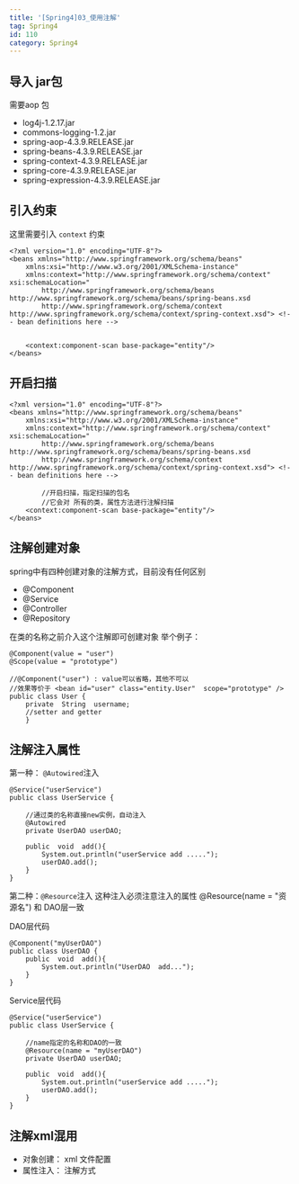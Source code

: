```yaml
---
title: '[Spring4]03_使用注解'
tag: Spring4
id: 110
category: Spring4
---
```


## 导入 jar包

需要aop 包

- log4j-1.2.17.jar
- commons-logging-1.2.jar
- spring-aop-4.3.9.RELEASE.jar
- spring-beans-4.3.9.RELEASE.jar
- spring-context-4.3.9.RELEASE.jar
- spring-core-4.3.9.RELEASE.jar
- spring-expression-4.3.9.RELEASE.jar

## 引入约束

这里需要引入 `context` 约束 

```
<?xml version="1.0" encoding="UTF-8"?>
<beans xmlns="http://www.springframework.org/schema/beans"
    xmlns:xsi="http://www.w3.org/2001/XMLSchema-instance"
    xmlns:context="http://www.springframework.org/schema/context" xsi:schemaLocation="
        http://www.springframework.org/schema/beans http://www.springframework.org/schema/beans/spring-beans.xsd
        http://www.springframework.org/schema/context http://www.springframework.org/schema/context/spring-context.xsd"> <!-- bean definitions here -->

		
    <context:component-scan base-package="entity"/>
</beans>
```

## 开启扫描

```
<?xml version="1.0" encoding="UTF-8"?>
<beans xmlns="http://www.springframework.org/schema/beans"
    xmlns:xsi="http://www.w3.org/2001/XMLSchema-instance"
    xmlns:context="http://www.springframework.org/schema/context" xsi:schemaLocation="
        http://www.springframework.org/schema/beans http://www.springframework.org/schema/beans/spring-beans.xsd
        http://www.springframework.org/schema/context http://www.springframework.org/schema/context/spring-context.xsd"> <!-- bean definitions here -->

		//开启扫描，指定扫描的包名
		//它会对 所有的类，属性方法进行注解扫描
    <context:component-scan base-package="entity"/>
</beans>
```

## 注解创建对象

spring中有四种创建对象的注解方式，目前没有任何区别
- @Component
- @Service
- @Controller
- @Repository

在类的名称之前介入这个注解即可创建对象
举个例子：
```
@Component(value = "user")
@Scope(value = "prototype")

//@Component("user") : value可以省略，其他不可以
//效果等价于 <bean id="user" class="entity.User"  scope="prototype" />
public class User {
    private  String  username;
	//setter and getter
	}
```

## 注解注入属性

第一种： `@Autowired`注入

```
@Service("userService")
public class UserService {

	//通过类的名称直接new实例，自动注入
    @Autowired
    private UserDAO userDAO;

    public  void  add(){
        System.out.println("userService add .....");
        userDAO.add();
    }
}
```

第二种：`@Resource`注入
这种注入必须注意注入的属性  @Resource(name = "资源名")  和 DAO层一致

DAO层代码
```
@Component("myUserDAO")
public class UserDAO {
    public  void  add(){
        System.out.println("UserDAO  add...");
    }
}
```
Service层代码
```
@Service("userService")
public class UserService {

	//name指定的名称和DAO的一致
    @Resource(name = "myUserDAO")
    private UserDAO userDAO;

    public  void  add(){
        System.out.println("userService add .....");
        userDAO.add();
    }
}
```

## 注解xml混用

- 对象创建： xml 文件配置
- 属性注入： 注解方式